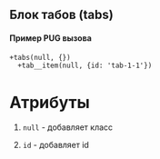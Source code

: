 ## Блок табов (tabs)

#### Пример PUG вызова
```html
+tabs(null, {})
  +tab__item(null, {id: 'tab-1-1'})

```

# Атрибуты

1. `null` - добавляет класс

2. `id` - добавляет id